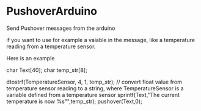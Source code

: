 PushoverArduino
===============

Send Pushover messages from the arduino

if you want to use for example a vaiable in the message, like a temperature reading from a temperature sensor.

Here is an example

char Text[40];
char temp_str[8];

dtostrf(TemperatureSensor, 4, 1, temp_str); // convert float value from temperature sensor reading to a string, where TemperatureSensor is a variable defined from a temperature sensor
sprintf(Text,"The current temperature is now %s°",temp_str);
pushover(Text,0);

